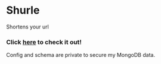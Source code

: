 # Shurle
Shortens your url
### Click [here](https://shurle.glitch.me/) to check it out!

Config and schema are private to secure my MongoDB data.
